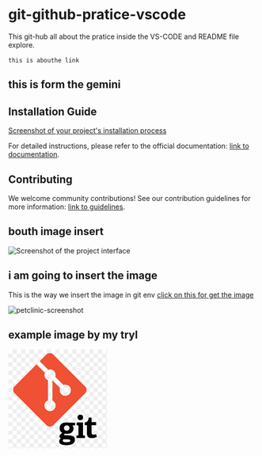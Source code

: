 # git-github-pratice-vscode
This git-hub all about the pratice inside the VS-CODE and README file explore.

```
this is abouthe link
```

## this is form the gemini

## Installation Guide

[Screenshot of your project's installation process](images/install_screenshot.png)

For detailed instructions, please refer to the official documentation: [link to documentation](https://yourproject.com/docs).

## Contributing

We welcome community contributions! See our contribution guidelines for more information: [link to guidelines](https://yourproject.com/contrib).

## bouth image insert

![Screenshot of the project interface](images/screenshot.png)

## i am going to insert the image 

This is the way we insert the image in git env [click on this for get the image](png-clipart-computer-icons-pro-git-github-logo-text-logo-thumbnail.png)

<img width="1042" alt="petclinic-screenshot" src="https://cloud.githubusercontent.com/assets/838318/19727082/2aee6d6c-9b8e-11e6-81fe-e889a5ddfded.png">

## example image by my tryl



<img width="200" alt="petclinic-screenshot" src="png-clipart-computer-icons-pro-git-github-logo-text-logo-thumbnail.png">



